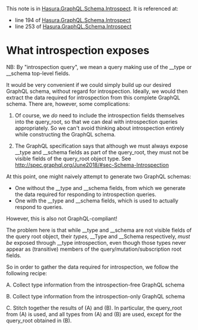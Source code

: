 This note is in [Hasura.GraphQL.Schema.Introspect](https://github.com/hasura/graphql-engine/blob/master/server/src-lib/Hasura/GraphQL/Schema/Introspect.hs#L146).
It is referenced at:
  - line 194 of [Hasura.GraphQL.Schema.Introspect](https://github.com/hasura/graphql-engine/blob/master/server/src-lib/Hasura/GraphQL/Schema/Introspect.hs#L194)
  - line 253 of [Hasura.GraphQL.Schema.Introspect](https://github.com/hasura/graphql-engine/blob/master/server/src-lib/Hasura/GraphQL/Schema/Introspect.hs#L253)

# What introspection exposes

NB: By "introspection query", we mean a query making use of the __type or
__schema top-level fields.

It would be very convenient if we could simply build up our desired GraphQL
schema, without regard for introspection. Ideally, we would then extract the
data required for introspection from this complete GraphQL schema. There are,
however, some complications:

1. Of course, we _do_ need to include the introspection fields themselves into
   the query_root, so that we can deal with introspection queries
   appropriately. So we can't avoid thinking about introspection entirely while
   constructing the GraphQL schema.

2. The GraphQL specification says that although we must always expose __type and
   __schema fields as part of the query_root, they must not be visible fields of
   the query_root object type. See
   http://spec.graphql.org/June2018/#sec-Schema-Introspection

At this point, one might naively attempt to generate two GraphQL schemas:

- One without the __type and __schema fields, from which we generate the data
  required for responding to introspection queries.
- One with the __type and __schema fields, which is used to actually respond to
  queries.

However, this is also not GraphQL-compliant!

The problem here is that while __type and __schema are not visible fields of the
query root object, their *types*, __Type and __Schema respectively, *must be*
exposed through __type introspection, even though those types never appear as
(transitive) members of the query/mutation/subscription root fields.

So in order to gather the data required for introspection, we follow the
following recipe:

A. Collect type information from the introspection-free GraphQL schema

B. Collect type information from the introspection-only GraphQL schema

C. Stitch together the results of (A) and (B). In particular, the query_root
from (A) is used, and all types from (A) and (B) are used, except for the
query_root obtained in (B).
